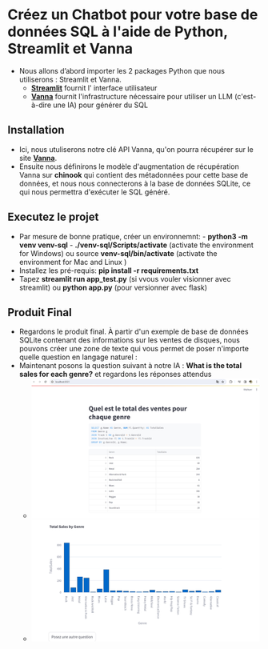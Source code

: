 # **Créez un Chatbot pour votre base de données SQL à l'aide de Python, Streamlit et Vanna**
 - Nous allons d’abord importer les 2 packages Python que nous utiliserons : Streamlit et Vanna.
   - [**Streamlit**](https://streamlit.io/) fournit l' interface utilisateur
   - [**Vanna**](https://vanna.ai/) fournit l'infrastructure nécessaire pour utiliser un LLM (c'est-à-dire une IA) pour générer du SQL
## Installation
 - Ici, nous utuliserons notre clé API Vanna, qu'on pourra récupérer sur le site [**Vanna**](https://vanna.ai/).
 - Ensuite nous définirons le modèle d'augmentation de récupération Vanna sur **chinook** qui contient des métadonnées pour cette base de données, et nous nous connecterons à la base de données SQLite, ce qui nous permettra 
  d'exécuter le SQL généré.

## Executez le projet
 - Par mesure de bonne pratique, créer un environnemnt:
       - **python3 -m venv venv-sql**
       -  **./venv-sql/Scripts/activate** (activate the environment for Windows) ou source **venv-sql/bin/activate** (activate the environment for Mac and Linux )
 - Installez les pré-requis: **pip install -r requirements.txt**
 - Tapez **streamlit run app_test.py** (si vvous vouler visionner avec streamlit) ou **python app.py** (pour versionner avec flask)

## Produit Final
 - Regardons le produit final. À partir d'un exemple de base de données SQLite contenant des informations sur les ventes de disques,
    nous pouvons créer une zone de texte qui vous permet de poser n'importe quelle question en langage naturel :
- Maintenant posons la question suivant à notre IA : **What is the total sales for each genre?** et regardons les réponses attendus
   - ![Montrer le code SQL généré et le Tableau correspondant](output_question1.PNG)
   - ![Utilisez l'IA pour générer un graphique et l'afficher](graphe-question1.PNG)
   

